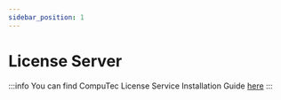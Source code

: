 ```yaml
---
sidebar_position: 1
---
```


# License Server

:::info
    You can find CompuTec License Service Installation Guide [here](../../licensing/license-server/license-server-installation.md)
:::
